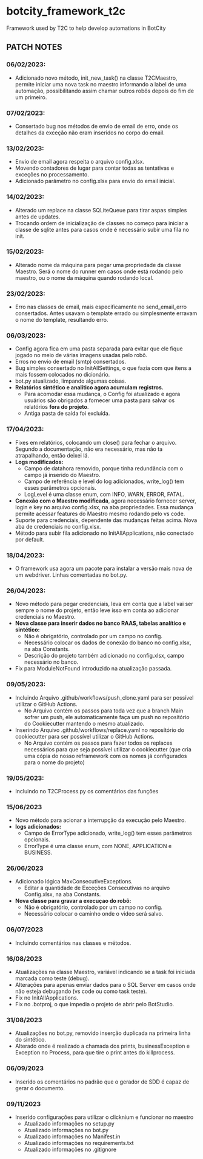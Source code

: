 # botcity_framework_t2c

Framework used by T2C to help develop automations in BotCity

## PATCH NOTES

### 06/02/2023:
- Adicionado novo método, init_new_task() na classe T2CMaestro, permite iniciar uma nova task no maestro informando a label de uma automação, possibilitando assim chamar outros robôs depois do fim de um primeiro.

### 07/02/2023:
- Consertado bug nos métodos de envio de email de erro, onde os detalhes da exceção não eram inseridos no corpo do email.

### 13/02/2023:
- Envio de email agora respeita o arquivo config.xlsx.
- Movendo contadores de lugar para contar todas as tentativas e exceções no processamento.
- Adicionado parâmetro no config.xlsx para envio do email inicial.

### 14/02/2023:
- Alterado um replace na classe SQLiteQueue para tirar aspas simples antes de updates.
- Trocando ordem de inicialização de classes no começo para iniciar a classe de sqlite antes para casos onde é necessário subir uma fila no init.

### 15/02/2023:
- Alterado nome da máquina para pegar uma propriedade da classe Maestro. Será o nome do runner em casos onde está rodando pelo maestro, ou o nome da máquina quando rodando local.

### 23/02/2023:
- Erro nas classes de email, mais especificamente no send_email_erro consertados. Antes usavam o template errado ou simplesmente erravam o nome do template, resultando erro.

### 06/03/2023:
- Config agora fica em uma pasta separada para evitar que ele fique jogado no meio de várias imagens usadas pelo robô.
- Erros no envio de email (smtp) consertados.
- Bug simples consertado no InitAllSettings, o que fazia com que itens a mais fossem colocados no dicionário.
- bot.py atualizado, limpando algumas coisas.
- __Relatórios sintético e analítico agora acumulam registros.__
  - Para acomodar essa mudança, o Config foi atualizado e agora usuários são obrigados a fornecer uma pasta para salvar os relatórios __fora do projeto__.
  - Antiga pasta de saída foi excluída.

### 17/04/2023:
- Fixes em relatórios, colocando um close() para fechar o arquivo. Segundo a documentação, não era necessário, mas não ta atrapalhando, então deixei lá.
- __Logs modificados:__
  - Campo de datahora removido, porque tinha redundância com o campo já inserido do Maestro.
  - Campo de referência e level do log adicionados, write_log() tem esses parâmetros opcionais.
  - LogLevel é uma classe enum, com INFO, WARN, ERROR, FATAL.
- __Conexão com o Maestro modificada__, agora necessário fornecer server, login e key no arquivo config.xlsx, na aba propriedades. Essa mudança permite acessar features do Maestro mesmo rodando pelo vs code.
- Suporte para credenciais, dependente das mudanças feitas acima. Nova aba de credenciais no config.xlsx.
- Método para subir fila adicionado no InitAllApplications, não conectado por default.

### 18/04/2023:
- O framework usa agora um pacote para instalar a versão mais nova de um webdriver. Linhas comentadas no bot.py.

### 26/04/2023:
- Novo método para pegar credenciais, leva em conta que a label vai ser sempre o nome do projeto, então leve isso em conta ao adicionar credenciais no Maestro.
- __Nova classe para inserir dados no banco RAAS, tabelas analítico e sintético:__
  - Não é obrigatório, controlado por um campo no config.
  - Necessário colocar os dados de conexão do banco no config.xlsx, na aba Constants.
  - Descrição do projeto também adicionado no config.xlsx, campo necessário no banco.
- Fix para ModuleNotFound introduzido na atualização passada.

### 09/05/2023:
- Incluindo Arquivo .github/workflows/push_clone.yaml para ser possível utilizar o GitHub Actions.
  - No Arquivo contém os passos para toda vez que a branch Main sofrer um push, ele automaticamente faça um push no reposítório do Cookiecutter mantendo o mesmo atualizado.
- Inserindo Arquivo .github/workflows/replace.yaml  no reposítório do cookiecutter para ser possível utilizar o GitHub Actions. 
  - No Arquivo contém os passos para fazer todos os replaces necessários para que seja possível utilizar o cookiecutter (que cria uma cópia do nosso reframework com os nomes já configurados para o nome do projeto)

### 19/05/2023:
- Incluindo no T2CProcess.py os comentários das funções

### 15/06/2023
- Novo método para acionar a interrupção da execução pelo Maestro.
- __logs adicionados:__
  - Campo de ErrorType adicionado, write_log() tem esses parâmetros opcionais.
  - ErrorType é uma classe enum, com NONE, APPLICATION e BUSINESS.

### 26/06/2023
- Adicionado lógica MaxConsecutiveExceptions.
  - Editar a quantidade de Exceções Consecutivas no arquivo Config.xlsx, na aba Constants.
- __Nova classe para gravar a execuçao do robô:__
  - Não é obrigatório, controlado por um campo no config.
  - Necessário colocar o caminho onde o video será salvo.

### 06/07/2023
- Incluindo comentários nas classes e métodos.

### 16/08/2023
- Atualizações na classe Maestro, variável indicando se a task foi iniciada marcada como teste (debug).
- Alterações para apenas enviar dados para o SQL Server em casos onde não esteja debugando (vs code ou como task teste).
- Fix no InitAllApplications.
- Fix no .botproj, o que impedia o projeto de abrir pelo BotStudio.

### 31/08/2023
- Atualizações no bot.py, removido inserção duplicada na primeira linha do sintético.
- Alterado onde é realizado a chamada dos prints, businessException e Exception no Process, para que tire o print antes do killprocess.

### 06/09/2023
- Inserido os comentários no padrão que o gerador de SDD é capaz de gerar o documento.

### 09/11/2023
- Inserido configurações para utilizar o clicknium e funcionar no maestro
  - Atualizado informações no setup.py
  - Atualizado informações no bot.py
  - Atualizado informações no Manifest.in
  - Atualizado informações no requirements.txt
  - Atualizado informações no .gitignore
